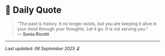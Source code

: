 # 📜 Daily Quote

> "The past is history. It no longer exists, but you are keeping it alive in your mind through your thoughts.  Let it go. It is not serving you."  
> — **Sonia Ricotti**

---

_Last updated: 06 September 2025 ⏳_
